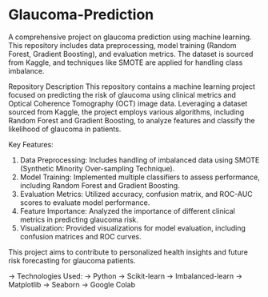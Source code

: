 # Glaucoma-Prediction
A comprehensive project on glaucoma prediction using machine learning. This repository includes data preprocessing, model training (Random Forest, Gradient Boosting), and evaluation metrics. The dataset is sourced from Kaggle, and techniques like SMOTE are applied for handling class imbalance.

Repository Description
This repository contains a machine learning project focused on predicting the risk of glaucoma using clinical metrics and Optical Coherence Tomography (OCT) image data. Leveraging a dataset sourced from Kaggle, the project employs various algorithms, including Random Forest and Gradient Boosting, to analyze features and classify the likelihood of glaucoma in patients.

Key Features:

1. Data Preprocessing: Includes handling of imbalanced data using SMOTE (Synthetic Minority Over-sampling Technique).
2. Model Training: Implemented multiple classifiers to assess performance, including Random Forest and Gradient Boosting.
3. Evaluation Metrics: Utilized accuracy, confusion matrix, and ROC-AUC scores to evaluate model performance.
4. Feature Importance: Analyzed the importance of different clinical metrics in predicting glaucoma risk.
5. Visualization: Provided visualizations for model evaluation, including confusion matrices and ROC curves.
   
This project aims to contribute to personalized health insights and future risk forecasting for glaucoma patients.

-> Technologies Used:
-> Python
-> Scikit-learn
-> Imbalanced-learn
-> Matplotlib
-> Seaborn
-> Google Colab
